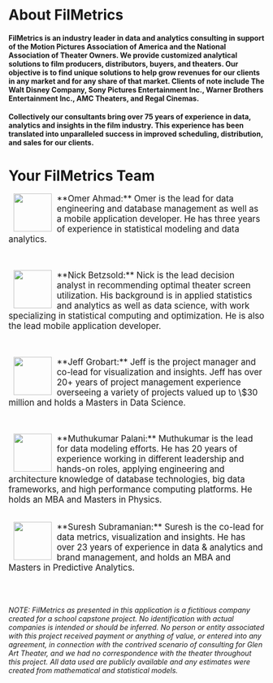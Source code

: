 # About FilMetrics

#### FilMetrics is an industry leader in data and analytics consulting in support of the Motion Pictures Association of America  and the National Association of Theater Owners. We provide customized analytical solutions to film producers, distributors, buyers, and theaters. Our objective is to find unique solutions to help grow revenues for our clients in any market and for any share of that market. Clients of note include The Walt Disney Company, Sony Pictures Entertainment Inc., Warner Brothers Entertainment Inc., AMC Theaters, and Regal Cinemas.

#### Collectively our consultants bring over 75 years of experience in data, analytics and insights in the film industry. This experience has been translated into unparalleled success in improved scheduling, distribution, and sales for our clients.

# Your FilMetrics Team

<img style="float: left;margin-left: 10px;margin-right: 10px" width="75" src = "Omer.png">
<span style="font-size: larger;">**Omer Ahmad:** Omer is the lead for data engineering and database management as well as a mobile application developer. He has three years of experience in statistical modeling and data analytics.</span><br><br><br><br>

<img style="float: left;margin-left: 10px;margin-right: 10px" width="75" src = "Nick.png">
<span style="font-size: larger;">**Nick Betzsold:** Nick is the lead decision analyst in recommending optimal theater screen utilization. His background is in applied statistics and analytics as well as data science, with work specializing in statistical computing and optimization. He is also the lead mobile application developer.</span><br><br><br><br>

<img style="float: left;margin-left: 10px;margin-right: 10px" width="75" src = "Jeff.png">
<span style="font-size: larger;">**Jeff Grobart:** Jeff is the project manager and co-lead for visualization and insights. Jeff has over 20+ years of project management experience overseeing a variety of projects valued up to \$30 million and holds a Masters in Data Science.</span><br><br><br><br>

<img style="float: left;margin-left: 10px;margin-right: 10px" width="75" src = "Muthu.png">
<span style="font-size: larger;">**Muthukumar Palani:** Muthukumar is the lead for data modeling efforts. He has 20 years of experience working in different leadership and hands-on roles, applying engineering and architecture knowledge of database technologies, big data frameworks, and high performance computing platforms. He holds an MBA and Masters in Physics.</span><br><br><br>

<img style="float: left;margin-left: 10px;margin-right: 10px" width="75" src = "Suresh.png">
<span style="font-size: larger;">**Suresh Subramanian:** Suresh is the co-lead for data metrics, visualization and insights. He has over 23 years of experience in data & analytics and brand management, and holds an MBA and Masters in Predictive Analytics.</span><br><br><br><br>

_NOTE: FilMetrics as presented in this application is a fictitious company created for a school capstone project. No identification with actual companies is intended or should be inferred. No person or entity associated with this project received payment or anything of value, or entered into any agreement, in connection with the contrived scenario of consulting for Glen Art Theater, and we had no correspondence with the theater throughout this project. All data used are publicly available and any estimates were created from mathematical and statistical models._
